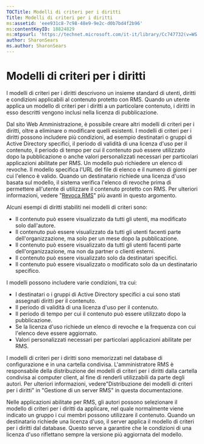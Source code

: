 ```yaml
---
TOCTitle: Modelli di criteri per i diritti
Title: Modelli di criteri per i diritti
ms:assetid: 'eee931c8-7c98-48e9-9e2c-d0b7bd4f2b96'
ms:contentKeyID: 18824829
ms:mtpsurl: 'https://technet.microsoft.com/it-it/library/Cc747732(v=WS.10)'
author: SharonSears
ms.author: SharonSears
---
```


Modelli di criteri per i diritti
================================

I modelli di criteri per i diritti descrivono un insieme standard di utenti, diritti e condizioni applicabili al contenuto protetto con RMS. Quando un utente applica un modello di criteri per i diritti a un particolare contenuto, i diritti in esso descritti vengono inclusi nella licenza di pubblicazione. 

Dal sito Web Amministrazione, è possibile creare altri modelli di criteri per i diritti, oltre a eliminare o modificare quelli esistenti. I modelli di criteri per i diritti possono includere più condizioni, ad esempio destinatari o gruppi di Active Directory specifici, il periodo di validità di una licenza d'uso per il contenuto, il periodo di tempo per cui il contenuto può essere utilizzato dopo la pubblicazione o anche valori personalizzati necessari per particolari applicazioni abilitate per RMS. Un modello può richiedere un elenco di revoche. Il modello specifica l'URL del file di elenco e il numero di giorni per cui l'elenco è valido. Quando un destinatario richiede una licenza d'uso basata sul modello, il sistema verifica l'elenco di revoche prima di permettere all'utente di utilizzare il contenuto protetto con RMS. Per ulteriori informazioni, vedere "[Revoca RMS](https://technet.microsoft.com/72689f90-f3c5-4b61-94ea-d825f3199b3b)" più avanti in questo argomento.

Alcuni esempi di diritti stabiliti nei modelli di criteri sono:

-   Il contenuto può essere visualizzato da tutti gli utenti, ma modificato solo dall'autore.
-   Il contenuto può essere visualizzato da tutti gli utenti facenti parte dell'organizzazione, ma solo per un mese dopo la pubblicazione.
-   Il contenuto può essere visualizzato da tutti gli utenti facenti parte dell'organizzazione, ma non da partner o clienti esterni.
-   Il contenuto può essere visualizzato solo da destinatari specifici.
-   Il contenuto può essere visualizzato o modificato solo da un destinatario specifico.

I modelli possono includere varie condizioni, tra cui:

-   I destinatari o i gruppi di Active Directory specifici a cui sono stati assegnati diritti per il contenuto.
-   Il periodo di validità di una licenza d'uso per il contenuto.
-   Il periodo di tempo per cui il contenuto può essere utilizzato dopo la pubblicazione.
-   Se la licenza d'uso richiede un elenco di revoche e la frequenza con cui l'elenco deve essere aggiornato.
-   Valori personalizzati necessari per particolari applicazioni abilitate per RMS.

I modelli di criteri per i diritti sono memorizzati nel database di configurazione e in una cartella condivisa. L'amministratore RMS è responsabile della distribuzione dei modelli di criteri per i diritti dalla cartella condivisa ai computer client, al fine di renderli utilizzabili da parte degli autori. Per ulteriori informazioni, vedere"Distribuzione dei modelli di criteri per i diritti" in "Gestione di un server RMS" in questa documentazione.

Nelle applicazioni abilitate per RMS, gli autori possono selezionare il modello di criteri per i diritti da applicare, nel quale normalmente viene indicato un gruppo i cui membri possono utilizzare il contenuto. Quando un destinatario richiede una licenza d'uso, il server applica il modello di criteri per i diritti dal database. Questo serve a garantire che le condizioni di una licenza d'uso riflettano sempre la versione più aggiornata del modello.
